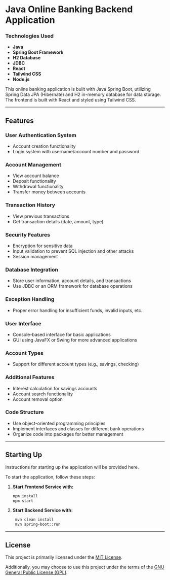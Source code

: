 # Java Online Banking Backend Application

### Technologies Used
- **Java**  
- **Spring Boot Framework**  
- **H2 Database**  
- **JDBC**  
- **React**
- **Tailwind CSS**
- **Node.js**

This online banking application is built with Java Spring Boot, utilizing Spring Data JPA (Hibernate) and H2 in-memory database for data storage. The frontend is built with React and styled using Tailwind CSS.

---

## Features

### User Authentication System
- Account creation functionality  
- Login system with username/account number and password  

### Account Management
- View account balance  
- Deposit functionality  
- Withdrawal functionality  
- Transfer money between accounts  

### Transaction History
- View previous transactions  
- Get transaction details (date, amount, type)  

### Security Features
- Encryption for sensitive data  
- Input validation to prevent SQL injection and other attacks  
- Session management  

### Database Integration
- Store user information, account details, and transactions  
- Use JDBC or an ORM framework for database operations  

### Exception Handling
- Proper error handling for insufficient funds, invalid inputs, etc.  

### User Interface
- Console-based interface for basic applications  
- GUI using JavaFX or Swing for more advanced applications  

### Account Types
- Support for different account types (e.g., savings, checking)  

### Additional Features
- Interest calculation for savings accounts  
- Account search functionality  
- Account removal option  

### Code Structure
- Use object-oriented programming principles  
- Implement interfaces and classes for different bank operations  
- Organize code into packages for better management  

---

## Starting Up
Instructions for starting up the application will be provided here.  

To start the application, follow these steps:  

1. **Start Frontend Service with:**  
   ```bash
   npm install
   npm start
   ```

2. **Start Backend Service with:**
   ```bash
    mvn clean install
    mvn spring-boot::run

---

## License
This project is primarily licensed under the [MIT License](https://opensource.org/licenses/MIT).  

Additionally, you may choose to use this project under the terms of the [GNU General Public License (GPL)](https://www.gnu.org/licenses/gpl-3.0.html). 
